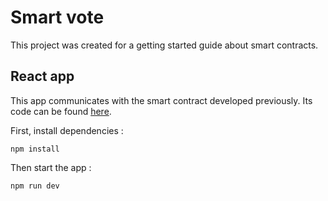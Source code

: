 # Smart vote

This project was created for a getting started guide about smart contracts.

## React app

This app communicates with the smart contract developed previously.
Its code can be found [here](https://github.com/adem-m/vote_app_smart_contract).

First, install dependencies :

````
npm install
````

Then start the app :

````
npm run dev
````
